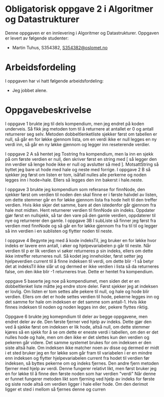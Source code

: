 # Obligatorisk oppgave 2 i Algoritmer og Datastrukturer

Denne oppgaven er en innlevering i Algoritmer og Datastrukturer. 
Oppgaven er levert av følgende studenter:
* Martin Tuhus, S354382, S354382@oslomet.no

# Arbeidsfordeling

I oppgaven har vi hatt følgende arbeidsfordeling:
* Jeg jobbet alene.

# Oppgavebeskrivelse

I oppgave 1 brukte jeg til dels kompendium, men jeg endret på koden underveis. Så fikk jeg metoden tom til å returnere at antallet er 0 og antall returnerer seg selv. Metoden dobbeltlenketliste sjekker først om tabellen er null, så går en for løkke gjennom lista, om en verdi ikke er null legges en ny verdi inn, så går en ny løkke gjennom og legger inn reseterende verdier. 

I oppgave 2 A så hentet jeg Tostring fra kompendium, men la inn en sjekk på om første verdien er null, den skriver først en string med [ så legger den inn verdier så lenge hode ikke er null og avslutter så med ]. MotsattString så byttet jeg bare ut hode med hale og neste med forrige.
I oppgave 2 B så sjekker jeg først om listen er tom, isåfall nulles alle perkerne og noden legges inn i hode=hale. Ellers så legges den inn bakerst i hale.neste.

I oppgave 3 brukte jeg kompendium som referanse for finnNode, den sjekker først om verdien til noden den skal finne er i første halvdel av listen, om dette stemmer går en for løkke gjennom lista fra hode helt til den treffer verdien. Hvis ikke skjer det samme, bare at den istedenfor går gjennom fra hale mot midten. Hent returnerer verdien til finnNode sin indeks. Oppdater gjør først en nullsjekk, så tar den vare på den gamle verdien, oppdaterer til nye og returnerer den gamle. 
I oppgave 3B I subListe så finner jeg først fra verdien med finnNode og så går en for løkke gjennom fra fra til til og legger så inn verdien i en sublisten og flytter noden til neste.

I oppgave 4 Begynte jeg med å kode indeksTil, jeg bruker en for løkke hvor indeks er lavere enn antall, i øker og hjelpevariabelen p går til neste. Når verdien til p er lik verdien vi søker returneres p sin indeks, ellers om dette ikke intreffer returneres null. Så kodet jeg inneholder, først setter jeg hjelpeverdien current til å finne indeksen til verdi, om dette blir -1 så betyr det at indeksTil ikke slår ut og dermed er ikke verdien i lista så da returneres false, om den ikke blir -1 returneres true. Dette er hentet fra kompendium. 

oppgave 5 baserte jeg noe på kompendiumet, men siden det er en dobbeltlenket liste måtte jeg endre store deler. Først sjekker jeg at indeksen er lovlig. Om listen er tom settes alle pekere til null, og hale og hode blir verdien. Ellers om det er hode settes verdien til hode, pekerne legges inn og det samme for hale om indeksen er det samme som antall-1. Hvis ikke finnes indeksen til noden og noden legges inn der, pekere flyttes riktig. 

Oppgave 6 brukte jeg komepndium til deler av begge oppgavene, men endret deler av de. Den første fjerner ved hjelp av indeks. Dette gjør den ved å sjekke først om indeksen er lik hode, altså null, om dette stemmer kjøres så en sjekk for å se om dette er eneste verdi i tabellen, om den er det nulles hode og hale, men om den ikke er det slettes kun den verdien og pekeren går videre. Det samme systemet brukes for om indeksen er den siste altså hale. Om indeksen ikke matcher noen av disse og dermed er midt i et sted bruker jeg en for løkke som går fram til variabelen i er en mindre enn indeksen og flytter hjelpevariabelen current fra hodet til verdien før indeksen, så byttes pekerne om og indeks fjernes. Den andre fjern metoden fjerner med hjelp av verdi. Denne fungerer relativt likt, men først bruker jeg en for løkke til å finne den første noden som har verdien "verdi" Når denne er funnet fungerer metoden likt som fjerning ved hjelp av indeks for første og siste node altså om verdien ligger i hale eller hode. Om den derimot ligger et sted i mellom så fjernes denne og curren


